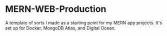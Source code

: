 # MERN-WEB-Production

A template of sorts I made as a starting point for my MERN app projects. It's set up for Docker, MongoDB Atlas, and Digital Ocean.
